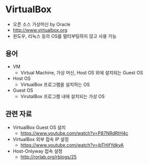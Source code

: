 # VirtualBox
- 오픈 소스 가상머신 by Oracle
- http://www.virtualbox.org
- 윈도우, 리눅스 등의 OS를 멀티부팅하지 않고 사용 가능

## 용어
- VM
  * Virtual Machine, 가상 머신, Host OS 위에 설치되는 Guest OS
- Host OS
  * VirtualBox 프로그램을 설치하는 OS
- Guest OS
  * VirutalBox 프로그램 내에 설치되는 가상 OS
  
## 관련 자료
- VirtualBox Guest OS 설치
  * https://www.youtube.com/watch?v=P87NRdRtH4c
- VirtualBox 외부 접속 IP 설정
  * https://www.youtube.com/watch?v=jbTHifYdkyA
- Host-Onlyway 접속 설정
  * http://rorlab.org/rblogs/25